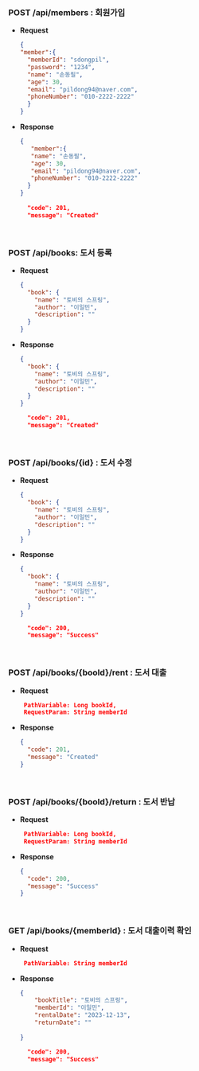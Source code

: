 ### POST /api/members  : 회원가입
- **Request**
  ```json
  {
  "member":{
    "memberId": "sdongpil",
    "password": "1234",
    "name": "손동필",
    "age": 30,
    "email": "pildong94@naver.com",
    "phoneNumber": "010-2222-2222"
    }
  }

- **Response**
  ```json
  { 
     "member":{
     "name": "손동필",
     "age": 30,
     "email": "pildong94@naver.com",
     "phoneNumber": "010-2222-2222"
    }
  }
    
    "code": 201,
    "message": "Created" 

<br>

### POST /api/books: 도서 등록
- **Request**
  ```json
  {
    "book": {
      "name": "토비의 스프링",
      "author": "이일민",
      "description": ""
    }
  }

- **Response**
  ```json
  {
    "book": {
      "name": "토비의 스프링",
      "author": "이일민",
      "description": ""
    }
  }

    "code": 201,
    "message": "Created" 
  
<br>

### POST /api/books/{id} : 도서 수정
- **Request**
  ```json
  {
    "book": {
      "name": "토비의 스프링",
      "author": "이일민",
      "description": ""
    }
  }

- **Response**
  ```json
  {
    "book": {
      "name": "토비의 스프링",
      "author": "이일민",
      "description": ""
    }
  }
  
    "code": 200,
    "message": "Success" 
  
<br>

### POST /api/books/{booId}/rent : 도서 대출
- **Request**
  ```json
   PathVariable: Long bookId, 
   RequestParam: String memberId

- **Response**
  ```json
  { 
    "code": 201,
    "message": "Created" 
  }
<br>

### POST /api/books/{booId}/return : 도서 반납
- **Request**
  ```json
   PathVariable: Long bookId, 
   RequestParam: String memberId

- **Response**
  ```json
  { 
    "code": 200,
    "message": "Success" 
  }
<br>

### GET /api/books/{memberId} : 도서 대출이력 확인
- **Request**
  ```json
   PathVariable: String memberId

- **Response**
  ```json
  {
      "bookTitle": "토비의 스프링",
      "memberId": "이일민",
      "rentalDate": "2023-12-13",
      "returnDate": ""
    
  }

    "code": 200,
    "message": "Success" 
  
<br>



